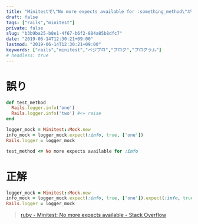 ```yaml
---
title: "Minitestで\"No more expects available for :something_method\"が発生"
draft: false
tags: ["rails","minitest"]
private: false
slug: "b3b9ba25-b8e1-4f67-b6f2-884a85b8dfc7"
date: "2019-06-14T12:30:21+09:00"
lastmod: "2019-06-14T12:30:21+09:00"
keywords: ["rails","minitest","ベジプロ","プログ","プログラム"]
# headless: true
---
```


# 誤り
```rb
def test_method
  Rails.logger.info('one')
  Rails.logger.info('two') #<= raise
end

logger_mock = Minitest::Mock.new
info_mock = logger_mock.expect(:info, true, ['one'])
Rails.logger = logger_mock

test_method <= No more expects available for :info
```

# 正解
```rb
logger_mock = Minitest::Mock.new
info_mock = logger_mock.expect(:info, true, ['one']).expect(:info, true, ['two'])
Rails.logger = logger_mock
```

> [ruby - Minitest: No more expects available - Stack Overflow](https://stackoverflow.com/questions/39446671/minitest-no-more-expects-available)
